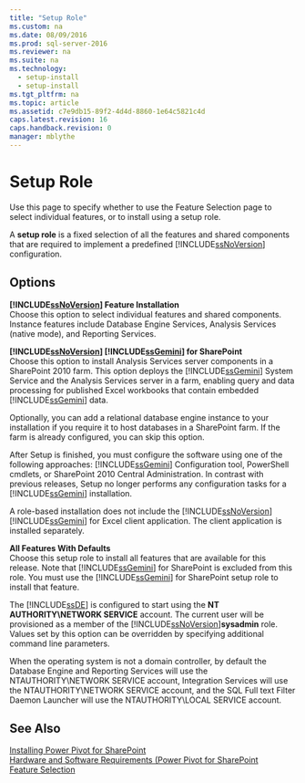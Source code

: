 ```yaml
---
title: "Setup Role"
ms.custom: na
ms.date: 08/09/2016
ms.prod: sql-server-2016
ms.reviewer: na
ms.suite: na
ms.technology: 
  - setup-install
  - setup-install
ms.tgt_pltfrm: na
ms.topic: article
ms.assetid: c7e9db15-89f2-4d4d-8860-1e64c5821c4d
caps.latest.revision: 16
caps.handback.revision: 0
manager: mblythe
---
```

# Setup Role
Use this page to specify whether to use the Feature Selection page to select individual features, or to install using a setup role.  
  
 A **setup role** is a fixed selection of all the features and shared components that are required to implement a predefined [!INCLUDE[ssNoVersion](../../Topics/TopicNameContainA/tokens/ssNoVersion_md.md)] configuration.  
  
## Options  
 **[!INCLUDE[ssNoVersion](../../Topics/TopicNameContainA/tokens/ssNoVersion_md.md)] Feature Installation**  
 Choose this option to select individual features and shared components. Instance features include Database Engine Services, Analysis Services (native mode), and Reporting Services.  
  
 **[!INCLUDE[ssNoVersion](../../Topics/TopicNameContainA/tokens/ssNoVersion_md.md)] [!INCLUDE[ssGemini](../../Topics/TopicNameContainA/tokens/ssGemini_md.md)] for SharePoint**  
 Choose this option to install Analysis Services server components in a SharePoint 2010 farm. This option deploys the [!INCLUDE[ssGemini](../../Topics/TopicNameContainA/tokens/ssGemini_md.md)] System Service and the Analysis Services server in a farm, enabling query and data processing for published Excel workbooks that contain embedded [!INCLUDE[ssGemini](../../Topics/TopicNameContainA/tokens/ssGemini_md.md)] data.  
  
 Optionally, you can add a relational database engine instance to your installation if you require it to host databases in a SharePoint farm. If the farm is already configured, you can skip this option.  
  
 After Setup is finished, you must configure the software using one of the following approaches: [!INCLUDE[ssGemini](../../Topics/TopicNameContainA/tokens/ssGemini_md.md)] Configuration tool, PowerShell cmdlets, or SharePoint 2010 Central Administration. In contrast with previous releases, Setup no longer performs any configuration tasks for a [!INCLUDE[ssGemini](../../Topics/TopicNameContainA/tokens/ssGemini_md.md)] installation.  
  
 A role-based installation does not include the [!INCLUDE[ssNoVersion](../../Topics/TopicNameContainA/tokens/ssNoVersion_md.md)][!INCLUDE[ssGemini](../../Topics/TopicNameContainA/tokens/ssGemini_md.md)] for Excel client application. The client application is installed separately.  
  
 **All Features With Defaults**  
 Choose this setup role to install all features that are available for this release. Note that [!INCLUDE[ssGemini](../../Topics/TopicNameContainA/tokens/ssGemini_md.md)] for SharePoint is excluded from this role. You must use the [!INCLUDE[ssGemini](../../Topics/TopicNameContainA/tokens/ssGemini_md.md)] for SharePoint setup role to install that feature.  
  
 The [!INCLUDE[ssDE](../../Topics/TopicNameContainA/tokens/ssDE_md.md)] is configured to start using the **NT AUTHORITY\NETWORK SERVICE** account. The current user will be provisioned as a member of the [!INCLUDE[ssNoVersion](../../Topics/TopicNameContainA/tokens/ssNoVersion_md.md)]**sysadmin** role. Values set by this option can be overridden by specifying additional command line parameters.  
  
 When the operating system is not a domain controller, by default the Database Engine and Reporting Services will use the NTAUTHORITY\NETWORK SERVICE account, Integration Services will use the NTAUTHORITY\NETWORK SERVICE account, and the SQL Full text Filter Daemon Launcher will use the NTAUTHORITY\LOCAL SERVICE account.  
  
## See Also  
 [Installing Power Pivot for SharePoint](http://go.microsoft.com/fwlink/?LinkId=206906)   
 [Hardware and Software Requirements (Power Pivot for SharePoint](http://go.microsoft.com/fwlink/?LinkId=216823)   
 [Feature Selection](../../Topics/TopicNameNotContainA/Feature-Selection.md)